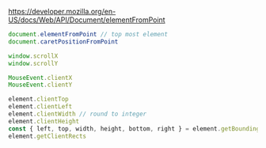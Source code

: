 https://developer.mozilla.org/en-US/docs/Web/API/Document/elementFromPoint

```js
document.elementFromPoint // top most element
document.caretPositionFromPoint

window.scrollX
window.scrollY

MouseEvent.clientX
MouseEvent.clientY

element.clientTop
element.clientLeft
element.clientWidth // round to integer
element.clientHeight
const { left, top, width, height, bottom, right } = element.getBoundingClientRect
element.getClientRects
```
